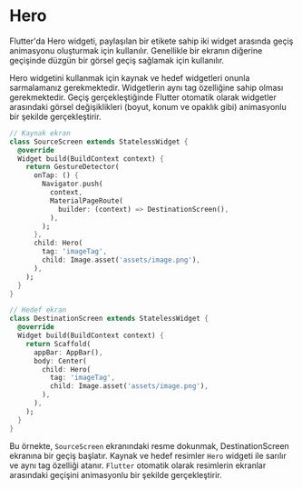 # Hero
Flutter'da Hero widgeti, paylaşılan bir etikete sahip iki widget arasında geçiş animasyonu oluşturmak için kullanılır. Genellikle bir ekranın diğerine geçişinde düzgün bir görsel geçiş sağlamak için kullanılır.

Hero widgetini kullanmak için kaynak ve hedef widgetleri onunla sarmalamanız gerekmektedir. Widgetlerin aynı tag özelliğine sahip olması gerekmektedir. Geçiş gerçekleştiğinde Flutter otomatik olarak widgetler arasındaki görsel değişiklikleri (boyut, konum ve opaklık gibi) animasyonlu bir şekilde gerçekleştirir.
```dart
// Kaynak ekran
class SourceScreen extends StatelessWidget {
  @override
  Widget build(BuildContext context) {
    return GestureDetector(
      onTap: () {
        Navigator.push(
          context,
          MaterialPageRoute(
            builder: (context) => DestinationScreen(),
          ),
        );
      },
      child: Hero(
        tag: 'imageTag',
        child: Image.asset('assets/image.png'),
      ),
    );
  }
}

// Hedef ekran
class DestinationScreen extends StatelessWidget {
  @override
  Widget build(BuildContext context) {
    return Scaffold(
      appBar: AppBar(),
      body: Center(
        child: Hero(
          tag: 'imageTag',
          child: Image.asset('assets/image.png'),
        ),
      ),
    );
  }
}
```
Bu örnekte, `SourceScreen` ekranındaki resme dokunmak, DestinationScreen ekranına bir geçiş başlatır. Kaynak ve hedef resimler `Hero` widgeti ile sarılır ve aynı tag özelliği atanır. `Flutter` otomatik olarak resimlerin ekranlar arasındaki geçişini animasyonlu bir şekilde gerçekleştirir.